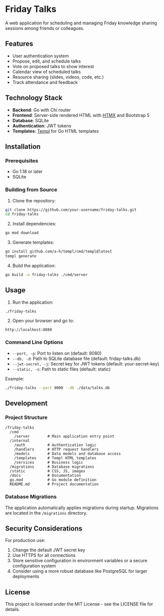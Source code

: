 # Friday Talks

A web application for scheduling and managing Friday knowledge sharing sessions among friends or colleagues.

## Features

- User authentication system
- Propose, edit, and schedule talks
- Vote on proposed talks to show interest
- Calendar view of scheduled talks
- Resource sharing (slides, videos, code, etc.)
- Track attendance and feedback

## Technology Stack

- **Backend**: Go with Chi router
- **Frontend**: Server-side rendered HTML with [HTMX](https://htmx.org/) and Bootstrap 5
- **Database**: SQLite
- **Authentication**: JWT tokens
- **Templates**: [Templ](https://github.com/a-h/templ) for Go HTML templates

## Installation

### Prerequisites

- Go 1.18 or later
- SQLite

### Building from Source

1. Clone the repository:
```sh
git clone https://github.com/your-username/friday-talks.git
cd friday-talks
```

2. Install dependencies:
```sh
go mod download
```

3. Generate templates:
```sh
go install github.com/a-h/templ/cmd/templ@latest
templ generate
```

4. Build the application:
```sh
go build -o friday-talks ./cmd/server
```

## Usage

1. Run the application:
```sh
./friday-talks
```

2. Open your browser and go to:
```
http://localhost:8080
```

### Command Line Options

- `--port, -p`: Port to listen on (default: 8080)
- `--db, -d`: Path to SQLite database file (default: friday-talks.db)
- `--jwt-secret, -j`: Secret key for JWT tokens (default: your-secret-key)
- `--static, -s`: Path to static files (default: static)

Example:
```sh
./friday-talks --port 9000 --db ./data/talks.db
```

## Development

### Project Structure

```
/friday-talks
  /cmd
    /server        # Main application entry point
  /internal
    /auth          # Authentication logic
    /handlers      # HTTP request handlers
    /models        # Data models and database access
    /templates     # Templ HTML templates
    /services      # Business logic
  /migrations      # Database migrations
  /static          # CSS, JS, images
  /docs            # Documentation
  go.mod           # Go module definition
  README.md        # Project documentation
```

### Database Migrations

The application automatically applies migrations during startup. Migrations are located in the `/migrations` directory.

## Security Considerations

For production use:

1. Change the default JWT secret key
2. Use HTTPS for all connections
3. Store sensitive configuration in environment variables or a secure configuration system
4. Consider using a more robust database like PostgreSQL for larger deployments

## License

This project is licensed under the MIT License - see the LICENSE file for details.